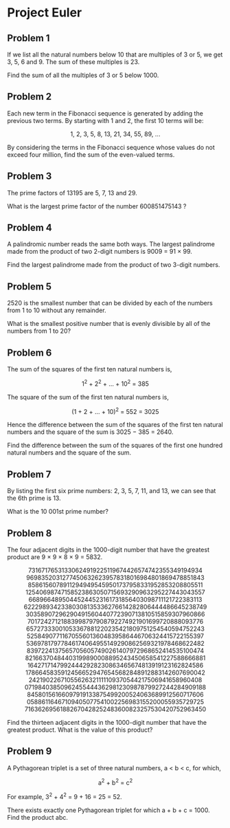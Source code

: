 # Project Euler

## Problem 1

If we list all the natural numbers below 10 that are multiples of 3 or 5, we get 3, 5, 6 and 9. The sum of these multiples is 23.

Find the sum of all the multiples of 3 or 5 below 1000.

## Problem 2

Each new term in the Fibonacci sequence is generated by adding the previous two terms. By starting with 1 and 2, the first 10 terms will be:

<div align="center">1, 2, 3, 5, 8, 13, 21, 34, 55, 89, ...</div>

By considering the terms in the Fibonacci sequence whose values do not exceed four million, find the sum of the even-valued terms.

## Problem 3

The prime factors of 13195 are 5, 7, 13 and 29.

What is the largest prime factor of the number 600851475143 ?

## Problem 4

A palindromic number reads the same both ways. The largest palindrome made from the product of two 2-digit numbers is 9009 = 91 × 99.

Find the largest palindrome made from the product of two 3-digit numbers.

## Problem 5

2520 is the smallest number that can be divided by each of the numbers from 1 to 10 without any remainder.

What is the smallest positive number that is evenly divisible by all of the numbers from 1 to 20?

## Problem 6

The sum of the squares of the first ten natural numbers is,

<div align="center">1<sup>2</sup> + 2<sup>2</sup> + ... + 10<sup>2</sup> = 385</div>

The square of the sum of the first ten natural numbers is,

<div align="center">(1 + 2 + ... + 10)<sup>2</sup> = 552 = 3025</div>

Hence the difference between the sum of the squares of the first ten natural numbers and the square of the sum is 3025 − 385 = 2640.

Find the difference between the sum of the squares of the first one hundred natural numbers and the square of the sum.

## Problem 7

By listing the first six prime numbers: 2, 3, 5, 7, 11, and 13, we can see that the 6th prime is 13.

What is the 10 001st prime number?

## Problem 8

The four adjacent digits in the 1000-digit number that have the greatest product are 9 × 9 × 8 × 9 = 5832.

<div align="center">73167176531330624919225119674426574742355349194934</div>
<div align="center">96983520312774506326239578318016984801869478851843</div>
<div align="center">85861560789112949495459501737958331952853208805511</div>
<div align="center">12540698747158523863050715693290963295227443043557</div>
<div align="center">66896648950445244523161731856403098711121722383113</div>
<div align="center">62229893423380308135336276614282806444486645238749</div>
<div align="center">30358907296290491560440772390713810515859307960866</div>
<div align="center">70172427121883998797908792274921901699720888093776</div>
<div align="center">65727333001053367881220235421809751254540594752243</div>
<div align="center">52584907711670556013604839586446706324415722155397</div>
<div align="center">53697817977846174064955149290862569321978468622482</div>
<div align="center">83972241375657056057490261407972968652414535100474</div>
<div align="center">82166370484403199890008895243450658541227588666881</div>
<div align="center">16427171479924442928230863465674813919123162824586</div>
<div align="center">17866458359124566529476545682848912883142607690042</div>
<div align="center">24219022671055626321111109370544217506941658960408</div>
<div align="center">07198403850962455444362981230987879927244284909188</div>
<div align="center">84580156166097919133875499200524063689912560717606</div>
<div align="center">05886116467109405077541002256983155200055935729725</div>
<div align="center">71636269561882670428252483600823257530420752963450</div>

Find the thirteen adjacent digits in the 1000-digit number that have the greatest product. What is the value of this product?

## Problem 9

A Pythagorean triplet is a set of three natural numbers, a < b < c, for which,

<div align="center">a<sup>2</sup> + b<sup>2</sup> = c<sup>2</sup></div>

For example, 3<sup>2</sup> + 4<sup>2</sup> = 9 + 16 = 25 = 52.

There exists exactly one Pythagorean triplet for which a + b + c = 1000.
Find the product abc.
